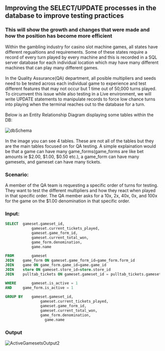 ## Improving the SELECT/UPDATE processes in the database to improve testing practices

### This will show the growth and changes that were made and how the position has become more efficient

Within the gambling industry for casino slot machine games, all states have different regualtions and requirements. Some of these states require a record of every turn played by every machine and this is recorded in a SQL server database for each individual location which may have many different machines that can play many different games. 
<br>
<br>
In the Quality Assurance(QA) department, all posible multipliers and seeds need to be tested across each individual game to experience and test different features that may not occur but 1 time out of 50,000 turns played. To circumvent this issue while also testing in a Live environment, we will write UPDATE statements to manipulate records to force low chance turns into playing when the terminal reaches out to the database for a turn. 
<br>
<br>
Below is an Entity Relationship Diagram displaying some tables within the DB:
<br>
<br>
![dbSchema](https://github.com/user-attachments/assets/70058011-f689-489b-b1f7-b72eeb62d99a)
<br>
<br>
In the image you can see 4 tables. These are not all of the tables but they are the main tables focused on for QA testing. A simple explaination would be that a game can have many game_forms(game_forms are like bet amounts ie $2.00, $1.00, $0.50 etc.), a game_form can have many gamesets, and gameset can have many tickets. 

### Scenario:
A member of the QA team is requesting a specific order of turns for testing. They want to test the different multipliers and how they react when played in that specific order. The QA member asks for a 10x, 2x, 40x, 0x, and 100x for the game on the $1.00 denomination in that specific order. 

### Input:
```sql
SELECT  gameset.gameset_id,
		    gameset.current_tickets_played,
		    gameset.game_form_id,
		    gameset.current_total_won,
		    game_form.denomination,
		    game.name
	
FROM		gameset
JOIN    game_form ON gameset.game_form_id=game_form.form_id
JOIN    game ON game_form.game_id=game.game_id
JOIN    store ON gameset.store_id=store.store_id
JOIN    pulltab_tickets ON gameset.gameset_id = pulltab_tickets.gameset_id

WHERE		gameset.is_active = 1 
AND     game_form.is_active = 1
	
GROUP BY	gameset.gameset_id,
  				gameset.current_tickets_played,
	  			gameset.game_form_id,
		  		gameset.current_total_won,
			  	game_form.denomination,
				  game.name
```
### Output
![ActiveGamesetsOutput2](https://github.com/user-attachments/assets/8348aa62-939b-47f8-9c1a-d2048eeec0e6)
